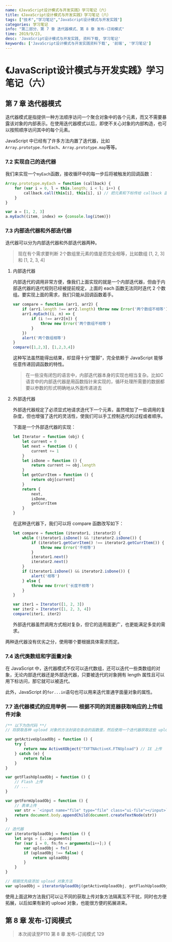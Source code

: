 ```yaml
---
name: 《JavaScript设计模式与开发实践》学习笔记（六）
title: 《JavaScript设计模式与开发实践》学习笔记（六）
tags: ["技术","学习笔记","JavaScript设计模式与开发实践"]
categories: 学习笔记
info: "第二部分、第 7 章 迭代器模式、第 8 章 发布-订阅模式"
time: 2019/9/23,
desc: 'JavaScript设计模式与开发实践, 资料下载, 学习笔记'
keywords: ['JavaScript设计模式与开发实践资料下载', '前端', '学习笔记']
---
```


# 《JavaScript设计模式与开发实践》学习笔记（六）

## 第 7 章 迭代器模式

迭代器模式是指提供一种方法顺序访问一个聚合对象中的各个元素，而又不需要暴露该对象的内部表示。在使用迭代器模式以后，即使不关心对象的内部构造，也可以按照顺序访问其中的每个元素。

JavaScript 中已经有了许多方法内置了迭代器，比如`Array.prototype.forEach`、`Array.prototype.map`等等。

### 7.2 实现自己的迭代器

我们来实现一个`myEach`函数，接收循环中的每一步后将被触发的回调函数：

```javascript
Array.prototype.myEach = function (callback) {
    for (var i = 0, l = this.length; i < l; i++) {
        callback.call(this[i], this[i], i) // 把元素和下标传给 callback 函数
    }
}

var a = [1, 2, 3]
a.myEach((item, index) => {console.log(item)})
```

### 7.3 内部迭代器和外部迭代器

迭代器可以分为内部迭代器和外部迭代器两种。

> 现在有个需求要判断 2个数组里元素的值是否完全相等，比如数组 [1, 2, 3] 和 [1, 2, 3, 4]

1. 内部迭代器

   内部迭代的调用非常方便，像我们上面实现的就是一个内部迭代器，但由于内部迭代器的迭代规则已经被提前规定，上面的 each 函数无法同时迭代 2 个数组。要实现上面的需求，我们只能从回调函数着手。

   ```javascript
   var compare = function (arr1, arr2) {
       if (arr1.length !== arr2.length) throw new Error('两个数组不相等')
       arr1.myEach((i, n) => {
           if (i !== arr2[n]) {
               throw new Error('两个数组不相等')
           }
       })
       alert('两个数组相等')
   }
   compare([1,2,3], [1,2,3,4])
   ```

   这种写法虽然能得出结果，却显得十分“蹩脚”，完全依赖于 JavaScript 能够任意传递回调函数的特性。

   > 在一些没有闭包的语言中，内部迭代器本身的实现也相当复杂。比如C语言中的内部迭代器是用函数指针来实现的，循环处理所需要的数据都要以参数的形式明确地从外面传递进去

   

2. 外部迭代器

   外部迭代器规定了必须显式地请求迭代下一个元素，虽然增加了一些调用的复杂度，但也增强了迭代的灵活性，使我们可以手工控制迭代的过程或者顺序。

   下面是一个外部迭代器的实现：

   ```javascript
   let Iterator = function (obj) {
       let current = 0
       let next = function () {
           current += 1
       }
       let isDone = function () {
           return current >= obj.length
       }
       let getCurrItem = function () {
           return obj[current]
       }
       return {
           next,
           isDone,
           getCurrItem
       }
   }
   ```

   在这种迭代器下，我们可以将 compare 函数改写如下：

   ```javascript
   let compare = function (iterator1, iterator2) {
       while (!iterator1.isDone() && !iterator2.isDone()) {
           if (iterator1.getCurrItem() !== iterator2.getCurrItem()) {
               throw new Error('不相等')
           }
           iterator1.next()
           iterator2.next()
       }
       if (iterator1.isDone() && iterator2.isDone()) {
           alert('相等')
       } else {
           throw new Error('长度不相等')
       }
   }
   
   var iter1 = Iterator([1, 2, 3])
   var iter2 = Iterator([1, 2, 3, 4])
   compare(iter1, iter2)
   ```

   外部迭代器虽然调用方式相对复杂，但它的适用面更广，也更能满足多变的需求。

两种迭代器没有优劣之分，使用哪个要根据具体需求而定。

### 7.4 迭代类数组和字面量对象

在 JavaScript 中，迭代器模式不仅可以迭代数组，还可以迭代一些类数组的对象，无论内部迭代器还是外部迭代器，只要被迭代的对象拥有 length 属性且可以用下标访问，那它就可以被迭代。

此外，JavaScript 的`for...in`语句也可以用来迭代普通字面量对象的属性。

### 7.7 迭代器模式的应用举例 —— 根据不同的浏览器获取响应的上传组件对象

```javascript
/** 以下为伪代码 **/
// 将获取各种 upload 对象的方法封装在各自的函数里，然后使用一个迭代器获取这些 upload 对象，直到获取到一个可用的为止

var getActiveUploadObj = function () {
    try {
        return new ActiveXObject("TXFTNActiveX.FTNUpload") // IE 上传
    } catch (e) {
        return false
    }
}

var getFlashUploadObj = function () {
    // Flash 上传
    // ...
}

var getFormUploadObj = function () {
    // 表单上传
    var str = `<input name="file" type="file" class="ui-file"></input>`
    return document.body.appendChild(document.createTextNode(str))
}

// 迭代器
var iteratorUploadObj = function () {
    let args = [...auguments]
    for (var i = 0, fn;fn = arguments[i++];) {
        var uploadObj = fn()
        if (uploadObj !== false) {
            return uploadObj
        }
    }
}

// 根据优先级添加 upload 对象方法
var uploadObj = iteratorUploadObj(getActiveUploadObj, getFlashUploadObj, getFormUploadObj)
```

使用上面这种方法我们可以让不同的获取上传对象方法隔离互不干扰，同时也方便拓展，以后如果有新的 upload 对象，也能很方便的拓展进来。

## 第 8 章 发布-订阅模式





> 本次阅读至P110 第 8 章 发布-订阅模式 129
